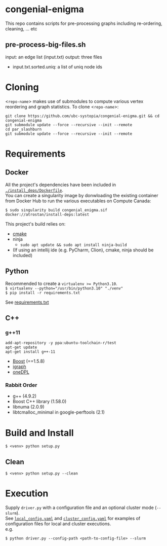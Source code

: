 # congenial-enigma

This repo contains scripts for pre-processing graphs including re-ordering, cleaning, ... etc

## pre-process-big-files.sh

input: an edge list (input.txt)
output: three files

- input.txt.sorted.uniq: a list of uniq node ids

# Cloning

<`repo-name`> makes use of submodules to compute various vertex reordering and graph statistics. To clone <`repo-name`>:  
```
git clone https://github.com/ubc-systopia/congenial-enigma.git && cd congenial-enigma
git submodule update --force --recursive --init --remote
cd par_slashburn
git submodule update --force --recursive --init --remote 
```

# Requirements

## Docker
All the project's dependencies have been included in [`./install_deps/Dockerfile`](./install_deps/Dockerfile).  
You can create a singularity image by donwloading the existing container from Docker Hub to run the various executables on Compute Canada:
```
$ sudo singularity build congenial_enigma.sif docker://atrostan/install-deps:latest
```

This project's build relies on:

- [cmake](https://cmake.org/install/)
- ninja
    - ```sudo apt update && sudo apt install ninja-build```
- (If using an intellij ide (e.g. PyCharm, Clion), cmake, ninja should be included)

## Python

Recommended to create a `virtualenv >= Python3.10`.  
`$ virtualenv --python="/usr/bin/python3.10" "./venv"`  
`$ pip install -r requirements.txt`

See [requirements.txt](./requirements.txt)

## C++

### g++11
```
add-apt-repository -y ppa:ubuntu-toolchain-r/test
apt-get update
apt-get install g++-11
```

- [Boost](https://www.boost.org/) (==1.5.8)
- [igraph](https://igraph.org/c/)
- [oneDPL](https://www.intel.com/content/www/us/en/developer/articles/guide/installation-guide-for-oneapi-toolkits.html)

### Rabbit Order

- g++ (4.9.2)
- Boost C++ library (1.58.0)
- libnuma (2.0.9)
- libtcmalloc_minimal in google-perftools (2.1)

# Build and Install
`$ <venv> python setup.py`
## Clean
`$ <venv> python setup.py --clean`

# Execution
Supply `driver.py` with a configuration file and an optional cluster mode (`--slurm`).  
See [`local_config.yaml`](./local_config.yaml) and [`cluster_config.yaml`](./konect_scraper/cluster/cluster_config.yaml) for examples of configuration files for  local and cluster executions.  
e.g.
```
$ python driver.py --config-path <path-to-config-file> --slurm
```
